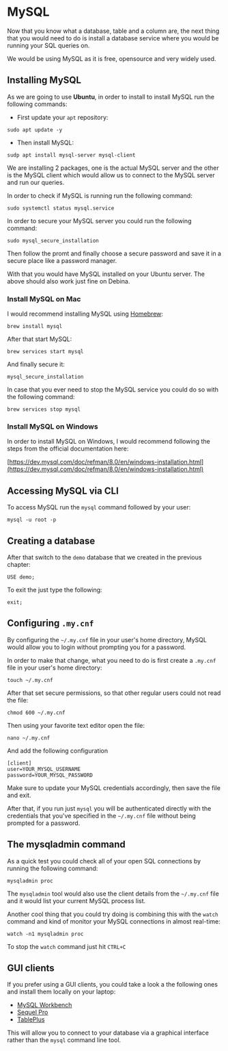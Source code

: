 # MySQL

Now that you know what a database, table and a column are, the next thing that you would need to do is install a database service where you would be running your SQL queries on.

We would be using MySQL as it is free, opensource and very widely used.

## Installing MySQL

As we are going to use **Ubuntu**, in order to install to install MySQL run the following commands:

* First update your `apt` repository:

```
sudo apt update -y
```

* Then install MySQL:

```
sudp apt install mysql-server mysql-client
```

We are installing 2 packages, one is the actual MySQL server and the other is the MySQL client which would allow us to connect to the MySQL server and run our queries.

In order to check if MySQL is running run the following command:

```
sudo systemctl status mysql.service
```
In order to secure your MySQL server you could run the following command:

```
sudo mysql_secure_installation
```

Then follow the promt and finally choose a secure password and save it in a secure place like a password manager.

With that you would have MySQL installed on your Ubuntu server. The above should also work just fine on Debina.

### Install MySQL on Mac

I would recommend installing MySQL using [Homebrew]():

```
brew install mysql
```

After that start MySQL:

```
brew services start mysql
```

And finally secure it:

```
mysql_secure_installation
```

In case that you ever need to stop the MySQL service you could do so with the following command:

```
brew services stop mysql
```

### Install MySQL on Windows

In order to install MySQL on Windows, I would recommend following the steps from the official documentation here:

[https://dev.mysql.com/doc/refman/8.0/en/windows-installation.html](https://dev.mysql.com/doc/refman/8.0/en/windows-installation.html)

## Accessing MySQL via CLI

To access MySQL run the `mysql` command followed by your user:

```
mysql -u root -p
```

## Creating a database

After that switch to the `demo` database that we created in the previous chapter:

```
USE demo;
```

To exit the just type the following:

```
exit;
```

## Configuring `.my.cnf`

By configuring the `~/.my.cnf` file in your user's home directory, MySQL would allow you to login without prompting you for a password.

In order to make that change, what you need to do is first create a `.my.cnf` file in your user's home directory:

```
touch ~/.my.cnf
```

After that set secure permissions, so that other regular users could not read the file:

```
chmod 600 ~/.my.cnf
```

Then using your favorite text editor open the file:

```
nano ~/.my.cnf
```

And add the following configuration

```
[client]
user=YOUR_MYSQL_USERNAME
password=YOUR_MYSQL_PASSWORD
```

Make sure to update your MySQL credentials accordingly, then save the file and exit.

After that, if you run just `mysql` you will be authenticated directly with the credentials that you've specified in the `~/.my.cnf` file without being prompted for a password.

## The mysqladmin command

As a quick test you could check all of your open SQL connections by running the following command:

```
mysqladmin proc
```

The `mysqladmin` tool would also use the client details from the `~/.my.cnf` file and it would list your current MySQL process list.

Another cool thing that you could try doing is combining this with the `watch` command and kind of monitor your MySQL connections in almost real-time:

```
watch -n1 mysqladmin proc
```

To stop the `watch` command just hit `CTRL+C`

## GUI clients

If you prefer using a GUI clients, you could take a look a the following ones and install them locally on your laptop:

* [MySQL Workbench](https://www.mysql.com/products/workbench/)
* [Sequel Pro](https://www.sequelpro.com/)
* [TablePlus](https://tableplus.com/)

This will allow you to connect to your database via a graphical interface rather than the `mysql` command line tool.